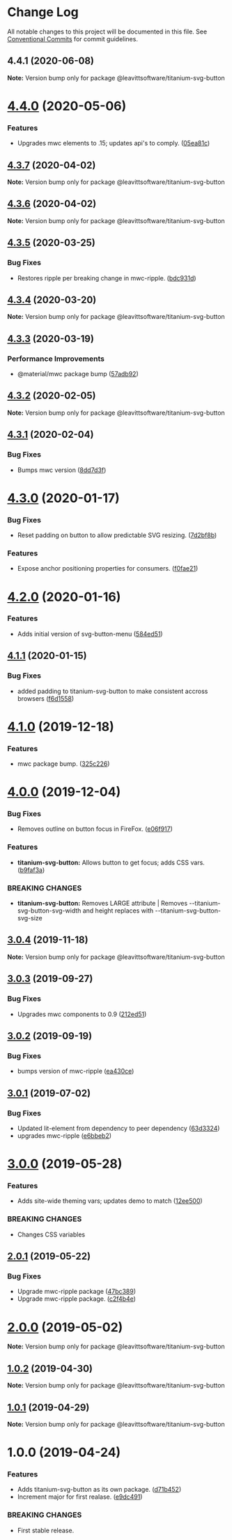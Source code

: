 # Change Log

All notable changes to this project will be documented in this file.
See [Conventional Commits](https://conventionalcommits.org) for commit guidelines.

## 4.4.1 (2020-06-08)

**Note:** Version bump only for package @leavittsoftware/titanium-svg-button





# [4.4.0](https://github.com/LeavittSoftware/titanium-elements/compare/@leavittsoftware/titanium-svg-button@4.3.7...@leavittsoftware/titanium-svg-button@4.4.0) (2020-05-06)


### Features

* Upgrades mwc elements to .15; updates api's to comply. ([05ea81c](https://github.com/LeavittSoftware/titanium-elements/commit/05ea81cb6852d056c6f58d7cc0a1dd2ea0efea86))





## [4.3.7](https://github.com/LeavittSoftware/titanium-elements/compare/@leavittsoftware/titanium-svg-button@4.3.6...@leavittsoftware/titanium-svg-button@4.3.7) (2020-04-02)

**Note:** Version bump only for package @leavittsoftware/titanium-svg-button





## [4.3.6](https://github.com/LeavittSoftware/titanium-elements/compare/@leavittsoftware/titanium-svg-button@4.3.5...@leavittsoftware/titanium-svg-button@4.3.6) (2020-04-02)

**Note:** Version bump only for package @leavittsoftware/titanium-svg-button





## [4.3.5](https://github.com/LeavittSoftware/titanium-elements/compare/@leavittsoftware/titanium-svg-button@4.3.4...@leavittsoftware/titanium-svg-button@4.3.5) (2020-03-25)


### Bug Fixes

* Restores ripple per breaking change in mwc-ripple. ([bdc931d](https://github.com/LeavittSoftware/titanium-elements/commit/bdc931d5b26e790128a36e9c589ecaa969937983))





## [4.3.4](https://github.com/LeavittSoftware/titanium-elements/compare/@leavittsoftware/titanium-svg-button@4.3.3...@leavittsoftware/titanium-svg-button@4.3.4) (2020-03-20)

**Note:** Version bump only for package @leavittsoftware/titanium-svg-button





## [4.3.3](https://github.com/LeavittSoftware/titanium-elements/compare/@leavittsoftware/titanium-svg-button@4.3.2...@leavittsoftware/titanium-svg-button@4.3.3) (2020-03-19)


### Performance Improvements

* @material/mwc package bump  ([57adb92](https://github.com/LeavittSoftware/titanium-elements/commit/57adb92c645196c926cc8a6e8f93a5f713274fe8))





## [4.3.2](https://github.com/LeavittSoftware/titanium-elements/compare/@leavittsoftware/titanium-svg-button@4.3.1...@leavittsoftware/titanium-svg-button@4.3.2) (2020-02-05)

**Note:** Version bump only for package @leavittsoftware/titanium-svg-button





## [4.3.1](https://github.com/LeavittSoftware/titanium-elements/compare/@leavittsoftware/titanium-svg-button@4.3.0...@leavittsoftware/titanium-svg-button@4.3.1) (2020-02-04)


### Bug Fixes

* Bumps mwc version ([8dd7d3f](https://github.com/LeavittSoftware/titanium-elements/commit/8dd7d3fee6c7e2d57667b06f2e894b9b3de4c36a))





# [4.3.0](https://github.com/LeavittSoftware/titanium-elements/compare/@leavittsoftware/titanium-svg-button@4.2.0...@leavittsoftware/titanium-svg-button@4.3.0) (2020-01-17)


### Bug Fixes

* Reset padding on button to allow predictable SVG resizing.  ([7d2bf8b](https://github.com/LeavittSoftware/titanium-elements/commit/7d2bf8bdc275fb465997559077ff76f10db3dc5c))


### Features

* Expose anchor positioning properties for consumers.  ([f0fae21](https://github.com/LeavittSoftware/titanium-elements/commit/f0fae2113411acdc0621b2f7882aa1d235b34c1f))





# [4.2.0](https://github.com/LeavittSoftware/titanium-elements/compare/@leavittsoftware/titanium-svg-button@4.1.1...@leavittsoftware/titanium-svg-button@4.2.0) (2020-01-16)


### Features

* Adds initial version of svg-button-menu ([584ed51](https://github.com/LeavittSoftware/titanium-elements/commit/584ed513312c948a100ddc945df1cf089fc254ba))





## [4.1.1](https://github.com/LeavittSoftware/titanium-elements/compare/@leavittsoftware/titanium-svg-button@4.1.0...@leavittsoftware/titanium-svg-button@4.1.1) (2020-01-15)


### Bug Fixes

* added padding to titanium-svg-button to make consistent accross browsers ([f6d1558](https://github.com/LeavittSoftware/titanium-elements/commit/f6d1558859a00a7c27781271d6eaa571d4139dcb))





# [4.1.0](https://github.com/LeavittSoftware/titanium-elements/compare/@leavittsoftware/titanium-svg-button@4.0.0...@leavittsoftware/titanium-svg-button@4.1.0) (2019-12-18)


### Features

* mwc package bump. ([325c226](https://github.com/LeavittSoftware/titanium-elements/commit/325c2263253fca0b453ee6f77820e36b5967a098))





# [4.0.0](https://github.com/LeavittSoftware/titanium-elements/compare/@leavittsoftware/titanium-svg-button@3.0.4...@leavittsoftware/titanium-svg-button@4.0.0) (2019-12-04)


### Bug Fixes

* Removes outline on button focus in FireFox. ([e06f917](https://github.com/LeavittSoftware/titanium-elements/commit/e06f917581c3a6626c5774b18a1e3a006f5b90c2))


### Features

* **titanium-svg-button:** Allows button to get focus; adds CSS vars. ([b9faf3a](https://github.com/LeavittSoftware/titanium-elements/commit/b9faf3a48962c05399f0aa04f8740c397f322fc6))


### BREAKING CHANGES

* **titanium-svg-button:** Removes LARGE attribute | Removes --titanium-svg-button-svg-width and height replaces with --titanium-svg-button-svg-size





## [3.0.4](https://github.com/LeavittSoftware/titanium-elements/compare/@leavittsoftware/titanium-svg-button@3.0.3...@leavittsoftware/titanium-svg-button@3.0.4) (2019-11-18)

**Note:** Version bump only for package @leavittsoftware/titanium-svg-button





## [3.0.3](https://github.com/LeavittSoftware/titanium-elements/compare/@leavittsoftware/titanium-svg-button@3.0.2...@leavittsoftware/titanium-svg-button@3.0.3) (2019-09-27)


### Bug Fixes

* Upgrades mwc components to 0.9 ([212ed51](https://github.com/LeavittSoftware/titanium-elements/commit/212ed51))





## [3.0.2](https://github.com/LeavittSoftware/titanium-elements/compare/@leavittsoftware/titanium-svg-button@3.0.1...@leavittsoftware/titanium-svg-button@3.0.2) (2019-09-19)


### Bug Fixes

* bumps version of mwc-ripple ([ea430ce](https://github.com/LeavittSoftware/titanium-elements/commit/ea430ce))





## [3.0.1](https://github.com/LeavittSoftware/titanium-elements/compare/@leavittsoftware/titanium-svg-button@3.0.0...@leavittsoftware/titanium-svg-button@3.0.1) (2019-07-02)


### Bug Fixes

* Updated lit-element from dependency to peer dependency ([63d3324](https://github.com/LeavittSoftware/titanium-elements/commit/63d3324))
* upgrades mwc-ripple ([e6bbeb2](https://github.com/LeavittSoftware/titanium-elements/commit/e6bbeb2))





# [3.0.0](https://github.com/LeavittSoftware/titanium-elements/compare/@leavittsoftware/titanium-svg-button@2.0.1...@leavittsoftware/titanium-svg-button@3.0.0) (2019-05-28)


### Features

* Adds site-wide theming vars; updates demo to match ([12ee500](https://github.com/LeavittSoftware/titanium-elements/commit/12ee500))


### BREAKING CHANGES

* Changes CSS variables





## [2.0.1](https://github.com/LeavittSoftware/titanium-elements/compare/@leavittsoftware/titanium-svg-button@2.0.0...@leavittsoftware/titanium-svg-button@2.0.1) (2019-05-22)


### Bug Fixes

* Upgrade mwc-ripple package ([47bc389](https://github.com/LeavittSoftware/titanium-elements/commit/47bc389))
* Upgrade mwc-ripple package. ([c2f4b4e](https://github.com/LeavittSoftware/titanium-elements/commit/c2f4b4e))





# [2.0.0](https://github.com/LeavittSoftware/titanium-elements/compare/@leavittsoftware/titanium-svg-button@1.0.2...@leavittsoftware/titanium-svg-button@2.0.0) (2019-05-02)

**Note:** Version bump only for package @leavittsoftware/titanium-svg-button






## [1.0.2](https://github.com/LeavittSoftware/titanium-elements/compare/@leavittsoftware/titanium-svg-button@1.0.1...@leavittsoftware/titanium-svg-button@1.0.2) (2019-04-30)

**Note:** Version bump only for package @leavittsoftware/titanium-svg-button





## [1.0.1](https://github.com/LeavittSoftware/titanium-elements/compare/@leavittsoftware/titanium-svg-button@1.0.0...@leavittsoftware/titanium-svg-button@1.0.1) (2019-04-29)

**Note:** Version bump only for package @leavittsoftware/titanium-svg-button





# 1.0.0 (2019-04-24)


### Features

* Adds titanium-svg-button as its own package. ([d71b452](https://github.com/LeavittSoftware/titanium-elements/commit/d71b452))
* Increment major for first realase. ([e9dc491](https://github.com/LeavittSoftware/titanium-elements/commit/e9dc491))


### BREAKING CHANGES

* First stable release.
